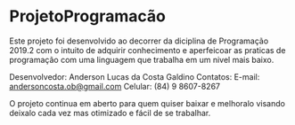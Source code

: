 # ProjetoProgramacão 

Este projeto foi desenvolvido ao decorrer da diciplina de Programação 2019.2 com o intuito de adquirir conhecimento e aperfeicoar as praticas de programação com uma linguagem que trabalha em um nivel mais baixo.

Desenvolvedor: Anderson Lucas da Costa Galdino
Contatos: 
          E-mail: andersoncosta.ob@gmail.com 
          Celular: (84) 9 8607-8267

O projeto continua em aberto para quem quiser baixar e melhoralo visando deixalo cada vez mas otimizado e fácil de se trabalhar.